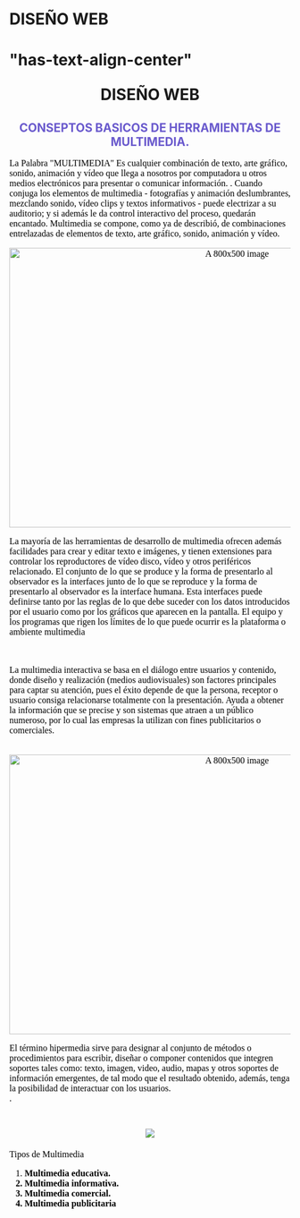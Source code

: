 # DISEÑO WEB
<html>
<HEAD>
 <title>DISEÑO WEB</title>
  <style type="text-css">
  h3{
   text-align:center}
  </style>
<h1 class=>"has-text-align-center"<P ALIGN=center>DISEÑO<strong>  WEB</strong> </h1>

<H2 ALIGN="CENTER"> <font color="slateblue"> <big> <I><b> </b></I></big> CONSEPTOS BASICOS DE HERRAMIENTAS DE MULTIMEDIA. </font> </H2>
<font face="Comic Sans MS" size="3" color="black">
<p> 

</p>
<p>La Palabra "MULTIMEDIA" Es cualquier combinación de texto, arte gráfico, sonido, animación y vídeo que llega a nosotros por computadora u otros medios electrónicos para presentar o comunicar información.
. Cuando conjuga los elementos de multimedia - fotografías y animación deslumbrantes, mezclando sonido, vídeo clips y textos informativos - puede electrizar a su auditorio; y si además le da control interactivo del proceso, quedarán encantado. Multimedia se compone, como ya de describió, de combinaciones entrelazadas de elementos de texto, arte gráfico, sonido, animación y vídeo.

<center><img src="4257.jpg" width="800" height="500" alt="A 800x500 image"></center>

<P> La mayoría de las herramientas de desarrollo de multimedia ofrecen además facilidades para crear y editar texto e imágenes, y tienen extensiones para controlar los reproductores de vídeo disco, vídeo y otros periféricos relacionado. El conjunto de lo que se produce y la forma de presentarlo al observador es la interfaces junto de lo que se reproduce y la forma de presentarlo al observador es la interface humana. Esta interfaces puede definirse tanto por las reglas de lo que debe suceder con los datos introducidos por el usuario como por los gráficos que aparecen en la pantalla. El equipo y los programas que rigen los límites de lo que puede ocurrir es la plataforma o ambiente multimedia
</p><br>

<p>La multimedia interactiva se basa en el diálogo entre usuarios y contenido, donde diseño y realización (medios audiovisuales) son factores principales para captar su atención, pues el éxito depende de que la persona, receptor o usuario consiga relacionarse totalmente con la presentación. Ayuda a obtener la información que se precise y son sistemas que atraen a un público numeroso, por lo cual las empresas la utilizan con fines publicitarios o comerciales.</p><br>
<center><img src="PDI.jpg" width="800" height="500" alt="A 800x500 image"></center>

<p>El término hipermedia sirve para designar al conjunto de métodos o procedimientos para escribir, diseñar o componer contenidos que integren soportes tales como: texto, imagen, video, audio, mapas y otros soportes de información emergentes, de tal modo que el resultado obtenido, además, tenga la posibilidad de interactuar con los usuarios.<br>.</p>
 <H1 ALIGN="CENTER">                                            <img src="descarga.jpg">  </H1>  

<p>Tipos de Multimedia<br>

<ol>
<li><B>
Multimedia educativa.</li>
<li>Multimedia informativa.</li>
<li> Multimedia comercial. </li> 
<li>Multimedia publicitaria</li>
</ol>

</font>
</body>
</html>
